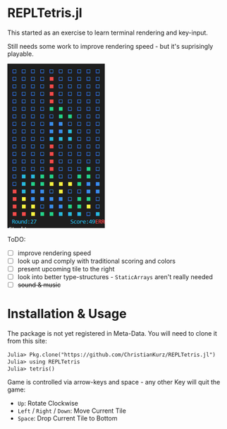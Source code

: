 # REPLTetris.jl
This started as an exercise to learn terminal rendering and key-input.

Still needs some work to improve rendering speed - but it's suprisingly playable.

![Julia REPL Screenshot of a lost game of REPLTetris](resources/Screenshot.PNG)

ToDO:
- [ ] improve rendering speed
- [ ] look up and comply with traditional scoring and colors
- [ ] present upcoming tile to the right
- [ ] look into better type-structures - `StaticArrays` aren't really needed
- [ ] ~~sound & music~~

# Installation & Usage
The package is not yet registered in Meta-Data. You will need to clone it from this site:

```julia-REPL
Julia> Pkg.clone("https://github.com/ChristianKurz/REPLTetris.jl")
Julia> using REPLTetris
Julia> tetris()
```

Game is controlled via arrow-keys and space - any other Key will quit the game:
- `Up`: Rotate Clockwise
- `Left` / `Right` / `Down`: Move Current Tile
- `Space`: Drop Current Tile to Bottom
